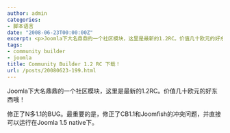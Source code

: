 ```yaml
---
author: admin
categories:
- 脚本语言
date: "2008-06-23T00:00:00Z"
excerpt: <p>Joomla下大名鼎鼎的一个社区模块，这里是最新的1.2RC。价值几十欧元的好东西哦！</p>
tags:
- community builder
- joomla
title: Community Builder 1.2 RC 下载！
url: /posts/20080623-199.html
---
```

Joomla下大名鼎鼎的一个社区模块，这里是最新的1.2RC。价值几十欧元的好东西哦！

修正了N多1.1的BUG。最重要的是，修正了CB1.1和Joomfish的冲突问题，并直接可以运行在Joomla 1.5 native下。